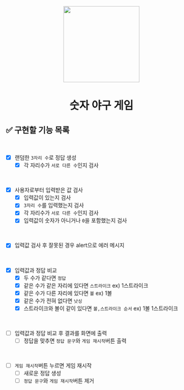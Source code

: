 <p align="middle" >
  <img width="200px;" src="https://github.com/woowacourse/javascript-baseball-precourse/blob/main/images/baseball_icon.png?raw=true"/>
</p>
<h1 align="middle">숫자 야구 게임</h1>

## ✅ 구현할 기능 목록

<br>

- [x] 랜덤한 `3자리 수`로 정답 생성
  - [x] 각 자리수가 `서로 다른 수`인지 검사

<br>

- [x] 사용자로부터 입력받은 값 검사
  - [x] 입력값이 있는지 검사
  - [x] `3자리 수`를 입력했는지 검사
  - [x] 각 자리수가 `서로 다른 수`인지 검사
  - [x] 입력값이 숫자가 아니거나 `0`을 포함했는지 검사
  
<br>

- [x] 입력값 검사 후 잘못된 경우 alert으로 에러 메시지 

<br>

- [x] 입력값과 정답 비교
  - [x] 두 수가 같다면 `정답`
  - [x] 같은 수가 같은 자리에 있다면 `스트라이크` ex) 1스트라이크
  - [x] 같은 수가 다른 자리에 있다면 `볼` ex) 1볼
  - [x] 같은 수가 전혀 없다면 `낫싱`
  - [x] 스트라이크와 볼이 같이 있다면 `볼,스트라이크 순서` ex) 1볼 1스트라이크

<br>

- [ ] 입력값과 정답 비교 후 결과를 화면에 출력
  - [ ] 정답을 맞추면 `정답 문구`와 `게임 재시작`버튼 출력

<br>

- [ ] `게임 재시작`버튼 누르면 게임 재시작
  - [ ] 새로운 정답 생성
  - [ ] `정답 문구`와 `게임 재시작`버튼 제거